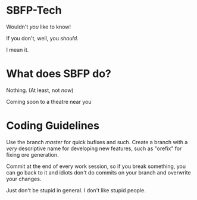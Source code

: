 SBFP-Tech
=========

Wouldn't *you* like to know!

If you don't, well, you *should*.

I mean it.

What does SBFP do?
==================

Nothing. (At least, not *now*)



Coming soon to a theatre near you


Coding Guidelines
=================
Use the branch *master* for quick bufixes and such. Create a branch with a *very* descriptive name for developing new features, such as "orefix" for fixing ore generation.

Commit at the end of every work session, so if you break something, you can go back to it and idiots don't do commits on your branch and overwrite your changes.

Just don't be stupid in general. I don't like stupid people.
